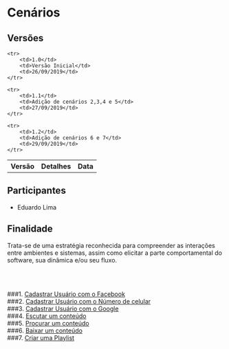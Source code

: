 # Cenários
<div class="line"></div>

## Versões

<table class="versions">
	<tr>
		<th class="version_header">Versão</th>
		<th>Detalhes</th>
		<th>Data</th>
	</tr>

	<tr>
		<td>1.0</td>
		<td>Versão Inicial</td>
		<td>26/09/2019</td>
	</tr>
	
	<tr>
		<td>1.1</td>
		<td>Adição de cenários 2,3,4 e 5</td>
		<td>27/09/2019</td>
	</tr>
	
	<tr>
		<td>1.2</td>
		<td>Adição de cenários 6 e 7</td>
		<td>29/09/2019</td>
	</tr>
	
</table>

## Participantes
- Eduardo Lima
## Finalidade

Trata-se de uma estratégia reconhecida para compreender as interações entre ambientes e sistemas, assim como elicitar a parte comportamental do software, sua dinâmica e/ou seu fluxo.


<br />
<br />

###1. [Cadastrar Usuário com o Facebook](./cenario1.md)
<br />
###2. [Cadastrar Usuário com o Número de celular](./cenario2.md)
<br />
###3. [Cadastrar Usuário com o Google](./cenario3.md)
<br />
###4. [Escutar um conteúdo](./cenario4.md)
<br />
###5. [Procurar um conteúdo](./cenario5.md)
<br />
###6. [Baixar um conteúdo](./cenario6.md)
<br />
###7. [Criar uma Playlist](./cenario7.md)
<br />

